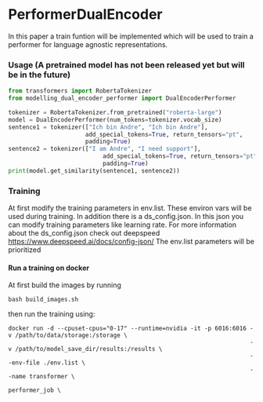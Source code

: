 # PerformerDualEncoder
In this paper a train funtion will be implemented which will be used to train a performer for language agnostic representations.

### Usage (A pretrained model has not been released yet but will be in the future)
```python
from transformers import RobertaTokenizer
from modelling_dual_encoder_performer import DualEncoderPerformer

tokenizer = RobertaTokenizer.from_pretrained("roberta-large")
model = DualEncoderPerformer(num_tokens=tokenizer.vocab_size)
sentence1 = tokenizer(["Ich bin Andre", "Ich bin Andre"],
                      add_special_tokens=True, return_tensors="pt",
                      padding=True)
sentence2 = tokenizer(["I am Andre", "I need support"],
                           add_special_tokens=True, return_tensors="pt",
                           padding=True)
print(model.get_similarity(sentence1, sentence2))
```

### Training

At first modify the training parameters in env.list. These environ vars will be used during training.
In addition there is a ds_config.json. 
In this json you can modify training parameters like learning rate.
For more information about the ds_config.json check out deepspeed https://www.deepspeed.ai/docs/config-json/
The env.list parameters will be prioritized

#### Run a training on docker

At first build the images by running
```
bash build_images.sh
```
then run the training using:
```
docker run -d --cpuset-cpus="0-17" --runtime=nvidia -it -p 6016:6016 -v /path/to/data/storage:/storage \ 
                                                                     -v /path/to/model_save_dir/results:/results \
                                                                     --env-file ./env.list \
                                                                     --name transformer \
                                                                      performer_job \
```
